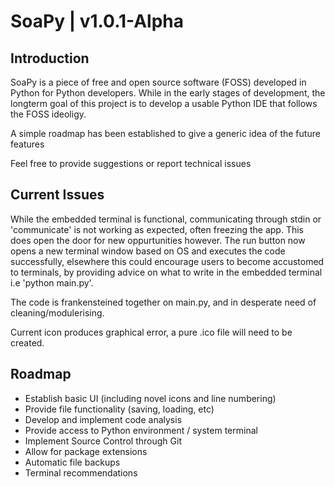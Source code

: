 # SoaPy | v1.0.1-Alpha

## Introduction
SoaPy is a piece of free and open source software (FOSS) developed in Python for Python developers.
While in the early stages of development, the longterm goal of this project is to develop a usable Python IDE that follows
the FOSS ideoligy.

A simple roadmap has been established to give a generic idea of the future features

Feel free to provide suggestions or report technical issues

## Current Issues
While the embedded terminal is functional, communicating through stdin or 'communicate' is not working as expected, often freezing the app. This does open the door for new oppurtunities however. The run button now opens a new terminal window based on OS and executes the code successfully, elsewhere this could encourage users to become accustomed to terminals, by providing advice on what to write in the embedded terminal i.e 'python main.py'.

The code is frankensteined together on main.py, and in desperate need of cleaning/modulerising.

Current icon produces graphical error, a pure .ico file will need to be created.

## Roadmap
- Establish basic UI (including novel icons and line numbering)
- Provide file functionality (saving, loading, etc)
- Develop and implement code analysis
- Provide access to Python environment / system terminal
- Implement Source Control through Git
- Allow for package extensions
- Automatic file backups
- Terminal recommendations
